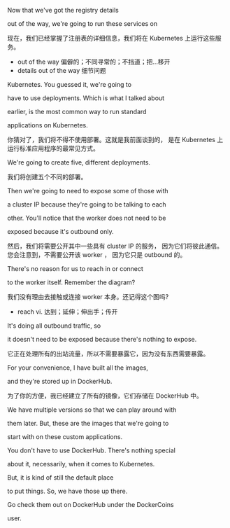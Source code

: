 Now that we've got the registry details

out of the way, we're going to run these services on

现在，我们已经掌握了注册表的详细信息，我们将在 Kubernetes 上运行这些服务。
* out of the way 偏僻的；不同寻常的；不挡道；把…移开
* details out of the way 细节问题

Kubernetes. You guessed it, we're going to

have to use deployments. Which is what I talked about

earlier, is the most common way to run standard

applications on Kubernetes.

你猜对了，我们将不得不使用部署。这就是我前面谈到的，
是在 Kubernetes 上运行标准应用程序的最常见方式。

We're going to create five, different deployments.

我们将创建五个不同的部署。

Then we're going to need to expose some of those with

a cluster IP because they're going to be talking to each

other. You'll notice that the worker does not need to be

exposed because it's outbound only.

然后，我们将需要公开其中一些具有 cluster IP 的服务，
因为它们将彼此通信。
您会注意到，不需要公开该 worker ，
因为它只是 outbound 的。

There's no reason for us to reach in or connect

to the worker itself. Remember the diagram?

我们没有理由去接触或连接 worker 本身。还记得这个图吗?
* reach vi. 达到；延伸；伸出手；传开

It's doing all outbound traffic, so

it doesn't need to be exposed because there's nothing to expose.

它正在处理所有的出站流量，所以不需要暴露它，因为没有东西需要暴露。

For your convenience, I have built all the images,

and they're stored up in DockerHub.

为了你的方便，我已经建立了所有的镜像，它们存储在 DockerHub 中。

We have multiple versions so that we can play around with

them later. But, these are the images that we're going to

start with on these custom applications.

You don't have to use DockerHub. There's nothing special

about it, necessarily, when it comes to Kubernetes.

But, it is kind of still the default place

to put things. So, we have those up there.

Go check them out on DockerHub under the DockerCoins

user.

